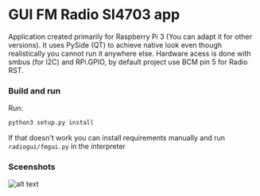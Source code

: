 # GUI FM Radio SI4703 app 
Application created primarily for Raspberry Pi 3 (You can adapt it for
other versions). It uses PySide (QT) to achieve native look even though 
realistically you cannot run it anywhere else. Hardware acess is done with
smbus (for I2C) and RPi.GPIO, by default project use BCM pin 5 for Radio 
RST.


### Build and run
Run: 
```bash
python3 setup.py install
```
If that doesn't work you can install requirements manually and run
`radiogui/fmgui.py` in the interpreter


### Sceenshots
![alt text](https://github.com/https://github.com/etakerim/fmradio-rpi3qt/tree/master/assets/sshscreenshot.png
"Log on Raspberry Pi through SSH")
